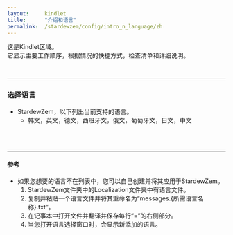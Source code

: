 ```yaml
---
layout:     kindlet
title:      "介绍和语言"
permalink:  /stardewzem/config/intro_n_language/zh
---
```


这是Kindlet区域。<br/>
它显示主要工作顺序，根据情况的快捷方式，检查清单和详细说明。

<br/>

---
### **选择语言**

* StardewZem，以下列出当前支持的语言。
  * 韩文，英文，德文，西班牙文，俄文，葡萄牙文，日文，中文

<br/>
<br/>

---
#### **参考**
  
* 如果您想要的语言不在列表中，您可以自己创建并将其应用于StardewZem。
  1. StardewZem文件夹中的Localization文件夹中有语言文件。
  2. 复制并粘贴一个语言文件并将其重命名为“messages.{所需语言名称}.txt”。
  3. 在记事本中打开文件并翻译并保存每行“=”的右侧部分。
  4. 当您打开语言选择窗口时，会显示新添加的语言。

<br/>
<br/>
